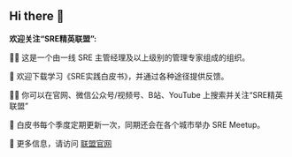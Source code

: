 ## Hi there 👋


**欢迎关注“SRE精英联盟”:**

🙋‍♀️ 这是一个由一线 SRE 主管经理及以上级别的管理专家组成的组织。

🌈 欢迎下载学习《SRE实践白皮书》，并通过各种途径提供反馈。

👩‍💻 你可以在官网、微信公众号/视频号、B站、YouTube 上搜索并关注“SRE精英联盟”

🍿 白皮书每个季度定期更新一次，同期还会在各个城市举办 SRE Meetup。

🧙 更多信息，请访问 [联盟官网](https://www.sre-elite.com)

